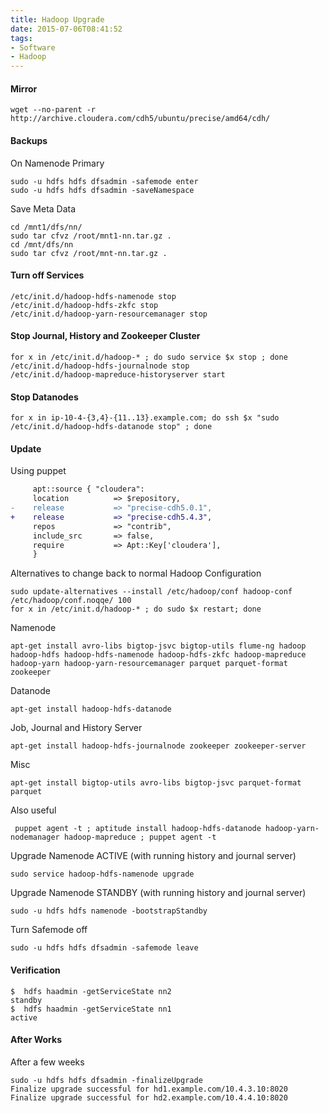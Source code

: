 ```yaml
---
title: Hadoop Upgrade
date: 2015-07-06T08:41:52
tags:
- Software
- Hadoop
---
```


#### Mirror

    wget --no-parent -r http://archive.cloudera.com/cdh5/ubuntu/precise/amd64/cdh/

#### Backups

On Namenode Primary

    sudo -u hdfs hdfs dfsadmin -safemode enter
    sudo -u hdfs hdfs dfsadmin -saveNamespace

Save Meta Data

    cd /mnt1/dfs/nn/
    sudo tar cfvz /root/mnt1-nn.tar.gz .
    cd /mnt/dfs/nn
    sudo tar cfvz /root/mnt-nn.tar.gz .

#### Turn off Services

    /etc/init.d/hadoop-hdfs-namenode stop
    /etc/init.d/hadoop-hdfs-zkfc stop
    /etc/init.d/hadoop-yarn-resourcemanager stop

#### Stop Journal, History and Zookeeper Cluster

    for x in /etc/init.d/hadoop-* ; do sudo service $x stop ; done
    /etc/init.d/hadoop-hdfs-journalnode stop
    /etc/init.d/hadoop-mapreduce-historyserver start

#### Stop Datanodes

    for x in ip-10-4-{3,4}-{11..13}.example.com; do ssh $x "sudo /etc/init.d/hadoop-hdfs-datanode stop" ; done

#### Update

Using puppet

``` diff
     apt::source { "cloudera":
     location          => $repository,
-    release           => "precise-cdh5.0.1",
+    release           => "precise-cdh5.4.3",
     repos             => "contrib",
     include_src       => false,
     require           => Apt::Key['cloudera'],
     }
```

Alternatives to change back to normal Hadoop Configuration

    sudo update-alternatives --install /etc/hadoop/conf hadoop-conf /etc/hadoop/conf.noqqe/ 100
    for x in /etc/init.d/hadoop-* ; do sudo $x restart; done

Namenode

    apt-get install avro-libs bigtop-jsvc bigtop-utils flume-ng hadoop hadoop-hdfs hadoop-hdfs-namenode hadoop-hdfs-zkfc hadoop-mapreduce hadoop-yarn hadoop-yarn-resourcemanager parquet parquet-format zookeeper

Datanode

    apt-get install hadoop-hdfs-datanode

Job, Journal and History Server

    apt-get install hadoop-hdfs-journalnode zookeeper zookeeper-server

Misc

    apt-get install bigtop-utils avro-libs bigtop-jsvc parquet-format parquet

Also useful

     puppet agent -t ; aptitude install hadoop-hdfs-datanode hadoop-yarn-nodemanager hadoop-mapreduce ; puppet agent -t

Upgrade Namenode ACTIVE (with running history and journal server)

    sudo service hadoop-hdfs-namenode upgrade

Upgrade Namenode STANDBY (with running history and journal server)

    sudo -u hdfs hdfs namenode -bootstrapStandby

Turn Safemode off

    sudo -u hdfs hdfs dfsadmin -safemode leave

#### Verification

    $  hdfs haadmin -getServiceState nn2
    standby
    $  hdfs haadmin -getServiceState nn1
    active

#### After Works

After a few weeks

    sudo -u hdfs hdfs dfsadmin -finalizeUpgrade
    Finalize upgrade successful for hd1.example.com/10.4.3.10:8020
    Finalize upgrade successful for hd2.example.com/10.4.4.10:8020